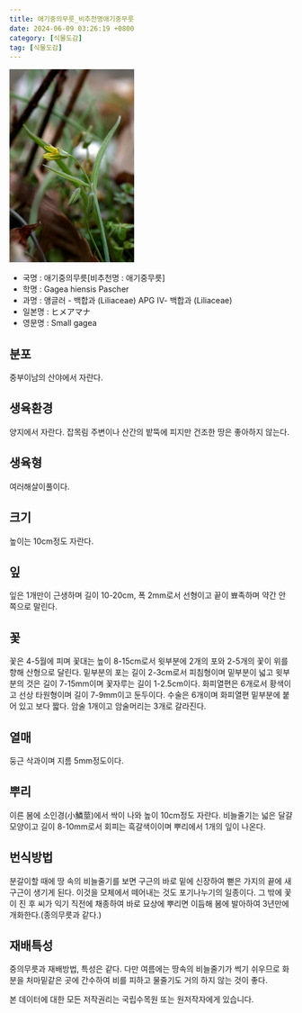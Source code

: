 ```yaml
---
title: 애기중의무릇_비추천명애기중무릇
date: 2024-06-09 03:26:19 +0800
category: [식물도감]
tag: [식물도감]
---
```




![애기중의무릇[비추천명 : 애기중무릇]](/assets/img/fileUpload/plants/basic/Liliaceae/Gagea/681/681_1_th2.jpg)
- 국명 : 애기중의무릇[비추천명 : 애기중무릇]
- 학명 : Gagea hiensis Pascher
- 과명 : 앵글러 - 백합과 (Liliaceae) APG Ⅳ- 백합과 (Liliaceae)
- 일본명 : ヒメアマナ
- 영문명 : Small gagea


## 분포
중부이남의 산야에서 자란다.
## 생육환경
양지에서 자란다. 잡목림 주변이나 산간의 밭뚝에 피지만 건조한 땅은 좋아하지 않는다.
## 생육형
여러해살이풀이다.
## 크기
높이는 10cm정도 자란다.
## 잎
잎은 1개만이 근생하며 길이 10-20cm, 폭 2mm로서 선형이고 끝이 뾰족하며 약간 안쪽으로 말린다.
## 꽃
꽃은 4-5월에 피며 꽃대는 높이 8-15cm로서 윗부분에 2개의 포와 2-5개의 꽃이 위를 향해 산형으로 달린다. 밑부분의 포는 길이 2-3cm로서 피침형이며 밑부분이 넓고 윗부분의 것은 길이 7-15mm이며 꽃자루는 길이 1-2.5cm이다. 화피열편은 6개로서 황색이고 선상 타원형이며 길이 7-9mm이고 둔두이다. 수술은 6개이며 화피열편 밑부분에 붙어 있고 보다 짧다. 암술 1개이고 암술머리는 3개로 갈라진다.
## 열매
둥근 삭과이며 지름 5mm정도이다.
## 뿌리
이른 봄에 소인경(小鱗莖)에서 싹이 나와 높이 10cm정도 자란다. 비늘줄기는 넓은 달걀모양이고 길이 8-10mm로서 회피는 흑갈색이이며 뿌리에서 1개의 잎이 나온다.
## 번식방법
분갈이할 때에 땅 속의 비늘줄기를 보면 구근의 바로 밑에 신장하여 뻗은 가지의 끝에 새 구근이 생기게 된다. 이것을 모체에서 떼어내는 것도 포기나누기의 일종이다. 그 밖에 꽃이 진 후 씨가 익기 직전에 채종하여 바로 묘상에 뿌리면 이듬해 봄에 발아하여 3년만에 개화한다.(종의무릇과 같다.)
## 재배특성
중의무릇과 재배방법, 특성은 같다. 다만 여름에는 땅속의 비늘줄기가 썩기 쉬우므로 화분을 처마밑같은 곳에 간수하여 비를 피하고 물줄기도 거의 하지 않는 것이 좋다.






본 데이터에 대한 모든 저작권리는 국립수목원 또는 원저작자에게 있습니다.
